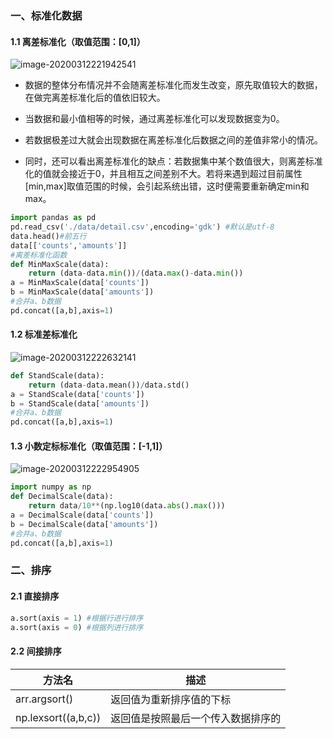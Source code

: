 ### 一、标准化数据

#### 1.1 离差标准化（取值范围：[0,1]）

![image-20200312221942541](https://gitee.com/cgntiger/blogImage/raw/master/img/20200401021714.png)

- 数据的整体分布情况并不会随离差标准化而发生改变，原先取值较大的数据，在做完离差标准化后的值依旧较大。

- 当数据和最小值相等的时候，通过离差标准化可以发现数据变为0。

- 若数据极差过大就会出现数据在离差标准化后数据之间的差值非常小的情况。

- 同时，还可以看出离差标准化的缺点：若数据集中某个数值很大，则离差标准化的值就会接近于0，并且相互之间差别不大。若将来遇到超过目前属性[min,max]取值范围的时候，会引起系统出错，这时便需要重新确定min和max。

```python
import pandas as pd
pd.read_csv('./data/detail.csv',encoding='gdk') #默认是utf-8
data.head()#前五行
data[['counts','amounts']]
#离差标准化函数
def MinMaxScale(data):
    return (data-data.min())/(data.max()-data.min())
a = MinMaxScale(data['counts'])
b = MinMaxScale(data['amounts'])
#合并a、b数据
pd.concat([a,b],axis=1)
```

#### 1.2 标准差标准化

![image-20200312222632141](https://gitee.com/cgntiger/blogImage/raw/master/img/20200401021715.png)

```python
def StandScale(data):
    return (data-data.mean())/data.std()
a = StandScale(data['counts'])
b = StandScale(data['amounts'])
#合并a、b数据
pd.concat([a,b],axis=1)
```

#### 1.3 小数定标标准化（取值范围：[-1,1]）

![image-20200312222954905](https://gitee.com/cgntiger/blogImage/raw/master/img/20200401021716.png)

```python
import numpy as np
def DecimalScale(data):
    return data/10**(np.log10(data.abs().max()))
a = DecimalScale(data['counts'])
b = DecimalScale(data['amounts'])
#合并a、b数据
pd.concat([a,b],axis=1)
```



### 二、排序

#### 2.1 直接排序

```python
a.sort(axis = 1) #根据行进行排序
a.sort(axis = 0) #根据列进行排序
```

#### 2.2 间接排序

| 方法名              | 描述                               |
| ------------------- | ---------------------------------- |
| arr.argsort()       | 返回值为重新排序值的下标           |
| np.lexsort((a,b,c)) | 返回值是按照最后一个传入数据排序的 |

#### 

